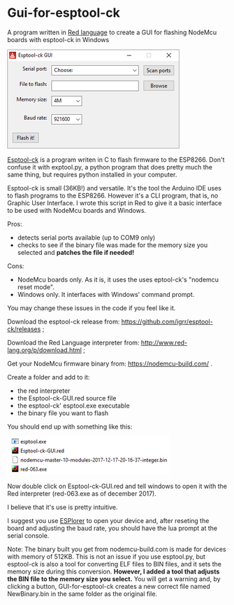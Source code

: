 # Gui-for-esptool-ck
A program written in [Red language](http://www.red-lang.org/) to create a GUI for flashing NodeMcu boards with esptool-ck in Windows

<img src="https://github.com/Ungaretti/ungaretti.github.io/blob/master/assets/esptoolGUI/Screenshot.png">

[Esptool-ck](https://github.com/igrr/esptool-ck) is a program writen in C to flash firmware to the ESP8266. Don't confuse it with exptool.py, a python program that does pretty much the same thing, but requires python installed in your computer.

Esptool-ck is small (36KB!) and versatile. It's the tool the Arduino IDE uses to flash programs to the ESP8266. However it's a CLI program, that is, no Graphic User Interface. I wrote this script in Red to give it a basic interface to be used with NodeMcu boards and Windows.

Pros: 
* detects serial ports available (up to COM9 only)
* checks to see if the binary file was made for the memory size you selected and **patches the file if needed!**

Cons:
* NodeMcu boards only. As it is, it uses the uses eptool-ck's "nodemcu reset mode".
* Windows only. It interfaces with Windows' command prompt.

You may change these issues in the code if you feel like it.

Download the esptool-ck release from: https://github.com/igrr/esptool-ck/releases ;

Download the Red Language interpreter from: http://www.red-lang.org/p/download.html ;

Get your NodeMcu firmware binary from: https://nodemcu-build.com/ .

Create a folder and add to it:
* the red interpreter
* the Esptool-ck-GUI.red source file
* the esptool-ck' esptool.exe executable
* the binary file you want to flash

You should end up with something like this:

<img src="https://github.com/Ungaretti/ungaretti.github.io/blob/master/assets/esptoolGUI/folderview.png">

Now double click on Esptool-ck-GUI.red and tell windows to open it with the Red interpreter (red-063.exe as of december 2017).

I believe that it's use is pretty intuitive. 

I suggest you use [ESPlorer](https://esp8266.ru/esplorer) to open your device and, after reseting the board and adjusting the baud rate, you should have the lua prompt at the serial console.

Note: The binary built you get from nodemcu-build.com is made for devices with memory of 512KB. This is not an issue if you use esptool.py, but esptool-ck is also a tool for converting ELF files to BIN files, and it sets the memory size during this conversion. **However, I added a tool that adjusts the BIN file to the memory size you select.**  You will get a warning and, by clicking a button, GUI-for-esptool-ck creates a new correct file named NewBinary.bin in the same folder as the original file.

